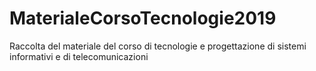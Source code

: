 # MaterialeCorsoTecnologie2019
Raccolta del materiale del corso di tecnologie e progettazione di sistemi informativi e di telecomunicazioni
